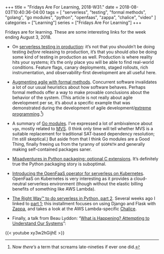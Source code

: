 +++
title = "Fridays Are For Learning, 2018-W31."
date = 2018-08-03T10:40:36-04:00
tags = [
    "serverless", "testing", "formal methods", "golang", "go modules",
    "python", "openfaas", "zappa", "chalice", "video"
]
categories = ["Learning"]
series = ["Fridays Are For Learning"]
+++

Fridays are for learning. These are some interesting links for the week
ending August 3, 2018.

* On [serverless testing in production]: it’s not that you shouldn’t be
doing testing *before* releasing to production, it’s that you should *also* be
doing some kind of testing in production as well. Production is where reality
hits your systems; it’s the only place you will be able to find real-world
conditions. Feature flags, canary deployments, staged rollouts, rich
instrumentation, and observability-first development are all useful here.

[serverless testing in production]: https://thenewstack.io/serverless-testing-in-production/

* [Augmenting agile with formal methods]. Concurrent software invalidates a
lot of our usual heuristics about how software behaves. Perhaps formal methods
offer a way to make provable conclusions about the behavior of the system.
(This article is not really about agile development per se, it’s about a
specific example that was demonstrated during the development of agile
development/[extreme programming].[^1])

[^1]: Now *there’s* a term that screams late-nineties if ever one did.

[Augmenting agile with formal methods]: https://www.hillelwayne.com/post/augmenting-agile/
[extreme programming]: https://en.wikipedia.org/wiki/Extreme_programming

* A summary of [Go modules]. I’ve expressed a lot of ambivalence about `vgo`,
mostly related to [MVS]. (I think only time will tell whether MVS is a
suitable replacement for traditional SAT-based dependency resolution; I’m
still skeptical.) But aside from that I think Go modules are a Good Thing,
finally freeing us from the tyranny of `$GOPATH` and generally making
self-contained packages saner.

[Go modules]: https://systemdump.io/posts/2018-07-22-go-modules
[MVS]: https://research.swtch.com/vgo-mvs

* [Misadventures in Python packaging: optional C extensions]. It’s definitely
true the Python packaging story is suboptimal.

[Misadventures in Python packaging: optional C extensions]: http://charlesleifer.com/blog/misadventures-in-python-packaging-optional-c-extensions/

* [Introducing the OpenFaaS operator for serverless on Kubernetes]. OpenFaaS
on Kubernetes is very interesting as it provides a cloud-neutral serverless
environment (though without the elastic billing benefits of something like AWS
Lambda).

[Introducing the OpenFaaS operator for serverless on Kubernetes]: https://blog.alexellis.io/introducing-the-openfaas-operator/

* [The Right Way™ to do serverless in Python, part 2]. Several weeks ago I
linked to [part 1]; this installment focuses on using Django and Flask with
[Zappa], and takes a look at the AWS Lambda-specific [Chalice].

[The Right Way™ to do serverless in Python, part 2]: https://read.iopipe.com/the-right-way-to-do-serverless-in-python-part-2-63430131239
[part 1]: https://read.iopipe.com/the-right-way-to-do-serverless-in-python-e99535574454
[Zappa]: https://github.com/Miserlou/Zappa
[Chalice]: https://github.com/aws/chalice

* Finally, a talk from Beau Lyddon: “[What is Happening? Attempting to
Understand Our Systems]”:

[What is Happening? Attempting to Understand Our Systems]: https://www.youtube.com/watch?v=xy3w2hGijhE

{{< youtube xy3w2hGijhE >}}
